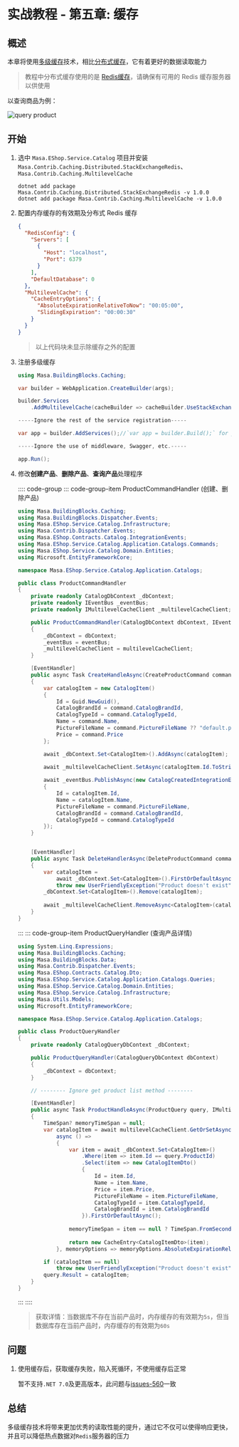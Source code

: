 # 实战教程 - 第五章: 缓存

## 概述

本章将使用[多级缓存](/framework/building-blocks/caching/multilevel-cache)技术，相比[分布式缓存](https://learn.microsoft.com/zh-cn/aspnet/core/performance/caching/distributed)，它有着更好的数据读取能力

> 教程中分布式缓存使用的是 [Redis缓存](/framework/building-blocks/caching/stackexchange-redis)，请确保有可用的 Redis 缓存服务器以供使用



以查询商品为例：

<div>
  <img alt="query product" src="https://cdn.masastack.com/framework/tutorial/mf-part-5/caching.png"/>
</div>


## 开始

1. 选中 `Masa.EShop.Service.Catalog` 项目并安装 `Masa.Contrib.Caching.Distributed.StackExchangeRedis`、`Masa.Contrib.Caching.MultilevelCache`

   ```shell 终端
   dotnet add package Masa.Contrib.Caching.Distributed.StackExchangeRedis -v 1.0.0
   dotnet add package Masa.Contrib.Caching.MultilevelCache -v 1.0.0
   ```
   
2. 配置内存缓存的有效期及分布式 Redis 缓存

   ```json appsettings.json
   {
     "RedisConfig": {
       "Servers": [
         {
           "Host": "localhost",
           "Port": 6379
         }
       ],
       "DefaultDatabase": 0
     },
     "MultilevelCache": {
       "CacheEntryOptions": {
         "AbsoluteExpirationRelativeToNow": "00:05:00",
         "SlidingExpiration": "00:00:30"
       }
     }
   }
   ```

   > 以上代码块未显示除缓存之外的配置

3. 注册多级缓存

   ```csharp Program.cs
   using Masa.BuildingBlocks.Caching;
   
   var builder = WebApplication.CreateBuilder(args);
   
   builder.Services
       .AddMultilevelCache(cacheBuilder => cacheBuilder.UseStackExchangeRedisCache());
   
   -----Ignore the rest of the service registration-----
   
   var app = builder.AddServices();//`var app = builder.Build();` for projects not using MinimalAPis
   
   -----Ignore the use of middleware, Swagger, etc.-----
   
   app.Run();
   ```

4. 修改**创建产品**、**删除产品**、**查询产品**处理程序

   :::: code-group
   ::: code-group-item ProductCommandHandler (创建、删除产品)

   ```csharp Application/Catalogs/ProductCommandHandler.cs
   using Masa.BuildingBlocks.Caching;
   using Masa.BuildingBlocks.Dispatcher.Events;
   using Masa.EShop.Service.Catalog.Infrastructure;
   using Masa.Contrib.Dispatcher.Events;
   using Masa.EShop.Contracts.Catalog.IntegrationEvents;
   using Masa.EShop.Service.Catalog.Application.Catalogs.Commands;
   using Masa.EShop.Service.Catalog.Domain.Entities;
   using Microsoft.EntityFrameworkCore;
   
   namespace Masa.EShop.Service.Catalog.Application.Catalogs;
   
   public class ProductCommandHandler
   {
       private readonly CatalogDbContext _dbContext;
       private readonly IEventBus _eventBus;
       private readonly IMultilevelCacheClient _multilevelCacheClient;
   
       public ProductCommandHandler(CatalogDbContext dbContext, IEventBus eventBus, IMultilevelCacheClient multilevelCacheClient)
       {
           _dbContext = dbContext;
           _eventBus = eventBus;
           _multilevelCacheClient = multilevelCacheClient;
       }
   
       [EventHandler]
       public async Task CreateHandleAsync(CreateProductCommand command)
       {
           var catalogItem = new CatalogItem()
           {
               Id = Guid.NewGuid(),
               CatalogBrandId = command.CatalogBrandId,
               CatalogTypeId = command.CatalogTypeId,
               Name = command.Name,
               PictureFileName = command.PictureFileName ?? "default.png",
               Price = command.Price
           };
   
           await _dbContext.Set<CatalogItem>().AddAsync(catalogItem);
           
           await _multilevelCacheClient.SetAsync(catalogItem.Id.ToString(), catalogItem);
   
           await _eventBus.PublishAsync(new CatalogCreatedIntegrationEvent()
           {
               Id = catalogItem.Id,
               Name = catalogItem.Name,
               PictureFileName = command.PictureFileName,
               CatalogBrandId = command.CatalogBrandId,
               CatalogTypeId = command.CatalogTypeId
           });
       }
   
   
       [EventHandler]
       public async Task DeleteHandlerAsync(DeleteProductCommand command)
       {
           var catalogItem =
               await _dbContext.Set<CatalogItem>().FirstOrDefaultAsync(item => item.Id == command.ProductId) ??
               throw new UserFriendlyException("Product doesn't exist");
           _dbContext.Set<CatalogItem>().Remove(catalogItem);
           
           await _multilevelCacheClient.RemoveAsync<CatalogItem>(catalogItem.Id.ToString());
       }
   }
   ```
   
   :::
   ::: code-group-item ProductQueryHandler (查询产品详情)
   
   ```csharp Application/Catalogs/ProductQueryHandler.cs
   using System.Linq.Expressions;
   using Masa.BuildingBlocks.Caching;
   using Masa.BuildingBlocks.Data;
   using Masa.Contrib.Dispatcher.Events;
   using Masa.EShop.Contracts.Catalog.Dto;
   using Masa.EShop.Service.Catalog.Application.Catalogs.Queries;
   using Masa.EShop.Service.Catalog.Domain.Entities;
   using Masa.EShop.Service.Catalog.Infrastructure;
   using Masa.Utils.Models;
   using Microsoft.EntityFrameworkCore;
   
   namespace Masa.EShop.Service.Catalog.Application.Catalogs;
   
   public class ProductQueryHandler
   {
       private readonly CatalogQueryDbContext _dbContext;
   
       public ProductQueryHandler(CatalogQueryDbContext dbContext)
       {
           _dbContext = dbContext;
       }
   
       // -------- Ignore get product list method --------
   
       [EventHandler]
       public async Task ProductHandleAsync(ProductQuery query, IMultilevelCacheClient multilevelCacheClient)
       {
           TimeSpan? memoryTimeSpan = null;
           var catalogItem = await multilevelCacheClient.GetOrSetAsync(query.ProductId.ToString(),
               async () =>
               {
                   var item = await _dbContext.Set<CatalogItem>()
                       .Where(item => item.Id == query.ProductId)
                       .Select(item => new CatalogItemDto()
                       {
                           Id = item.Id,
                           Name = item.Name,
                           Price = item.Price,
                           PictureFileName = item.PictureFileName,
                           CatalogTypeId = item.CatalogTypeId,
                           CatalogBrandId = item.CatalogBrandId
                       }).FirstOrDefaultAsync();
                   
                   memoryTimeSpan = item == null ? TimeSpan.FromSeconds(5) :TimeSpan.FromSeconds(60);
                   
                   return new CacheEntry<CatalogItemDto>(item);
               }, memoryOptions => memoryOptions.AbsoluteExpirationRelativeToNow = memoryTimeSpan);
   
           if (catalogItem == null)
               throw new UserFriendlyException("Product doesn't exist");
           query.Result = catalogItem;
       }
   }
   ```
   
   :::
   ::::
   
   > 获取详情：当数据库不存在当前产品时，内存缓存的有效期为`5s`，但当数据库存在当前产品时，内存缓存的有效期为`60s`

## 问题

1. 使用缓存后，获取缓存失败，陷入死循环，不使用缓存后正常

   暂不支持`.NET 7.0`及更高版本，此问题与[issues-560](https://github.com/masastack/MASA.Framework/issues/560)一致

## 总结

多级缓存技术将带来更加优秀的读取性能的提升，通过它不仅可以使得响应更快，并且可以降低热点数据对`Redis`服务器的压力